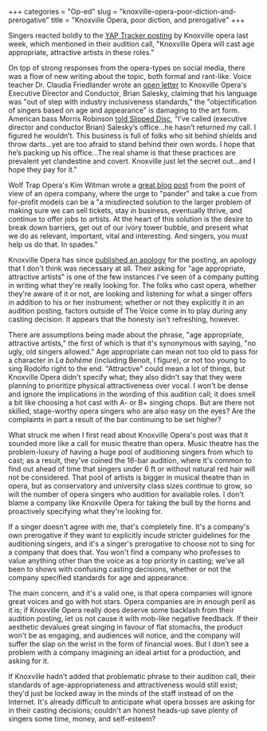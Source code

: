 +++
categories = "Op-ed"
slug = "knoxville-opera-poor-diction-and-prerogative"
title = "Knoxville Opera, poor diction, and prerogative"
+++

Singers reacted boldly to the [YAP Tracker posting](http://slippedisc.com/2015/12/ugly-old-singers-need-not-apply/) by Knoxville opera last week, which mentioned in their audition call, "Knoxville Opera will cast age appropriate, attractive artists in these roles."

On top of strong responses from the opera-types on social media, there was a flow of new writing about the topic, both formal and rant-like. Voice teacher Dr. Claudia Friedlander wrote an [open letter](http://www.claudiafriedlander.com/the-liberated-voice/brian-selesky.html) to Knoxville Opera's Executive Director and Conductor, Brian Salesky, claiming that his language was "out of step with industry inclusiveness standards," the "objectification of singers based on age and appearance" is damaging to the art form. American bass Morris Robinson [told Slipped Disc](http://slippedisc.com/2015/12/an-american-bass-thunders-at-anti-old-ugly-opera/), "I’ve called (executive director and conductor Brian) Salesky’s office…he hasn’t returned my call. I figured he wouldn’t. This business is full of folks who sit behind shields and throw darts…yet are too afraid to stand behind their own words. I hope that he’s packing up his office...The real shame is that these practices are prevalent yet clandestine and covert. Knoxville just let the secret out...and I hope they pay for it."

Wolf Trap Opera's Kim Witman wrote a [great blog post](http://opera.wolftrap.org/blog/2015/12/04/we-are-all-in-this-together/
) from the point of view of an opera company, where the urge to "pander" and take a cue from for-profit models can be a "a misdirected solution to the larger problem of making sure we can sell tickets, stay in business, eventually thrive, and continue to offer jobs to artists. At the heart of this solution is the desire to break down barriers, get out of our ivory tower bubble, and present what we do as relevant, important, vital and interesting. And singers, you must help us do that. In spades."

Knoxville Opera has since [published an apology](http://slippedisc.com/2015/12/opera-apologises-for-ageist-lookist-casting-sort-of/) for the posting, an apology that I don't think was necessary at all. Their asking for "age appropriate, attractive artists" is one of the few instances I've seen of a company putting in writing what they're really looking for. The folks who cast opera, whether they're aware of it or not, are looking and listening for what a singer offers in addition to his or her instrument; whether or not they explicitly it in an audition posting, factors outside of The Voice come in to play during any casting decision. It appears that the honesty isn't refreshing, however.

There are assumptions being made about the phrase, "age appropriate, attractive artists," the first of which is that it's synonymous with saying, "no ugly, old singers allowed." Age appropriate can mean not too old to pass for a character in *La bohème* (including Benoit, I figure), or not too young to sing Rodolfo right to the end. "Attractive" could mean a lot of things, but Knoxville Opera didn't specify what; they also didn't say that they were planning to prioritize physical attractiveness over vocal. I won't be dense and ignore the implications in the wording of this audition call; it does smell a bit like choosing a hot cast with A- or B+ singing chops. But are there not skilled, stage-worthy opera singers who are also easy on the eyes? Are the complaints in part a result of the bar continuing to be set higher? 

What struck me when I first read about Knoxville Opera's post was that it sounded more like a call for music theatre than opera. Music theatre has the problem-luxury of having a huge pool of auditioning singers from which to cast; as a result, they've coined the 16-bar audition, where it's common to find out ahead of time that singers under 6 ft or without natural red hair will not be considered. That pool of artists is bigger in musical theatre than in opera, but as conservatory and university class sizes continue to grow, so will the number of opera singers who audition for available roles. I don't blame a company like Knoxville Opera for taking the bull by the horns and proactively specifying what they're looking for. 

If a singer doesn't agree with me, that's completely fine. It's a company's own prerogative if they want to explicitly incude stricter guidelines for the auditioning singers, and it's a singer's prerogative to choose not to sing for a company that does that. You won't find a company who professes to value anything other than the voice as a top priority in casting; we've all been to shows with confusing casting decisions, whether or not the company specified standards for age and appearance. 

The main concern, and it's a valid one, is that opera companies will ignore great voices and go with hot stars. Opera companies are in enough peril as it is; if Knoxville Opera really does deserve some backlash from their audition posting, let us not cause it with mob-like negative feedback. If their aesthetic devalues great singing in favour of flat stomachs, the product won't be as engaging, and audiences will notice, and the company will suffer the slap on the wrist in the form of financial woes. But I don’t see a problem with a company imagining an ideal artist for a production, and asking for it.

If Knoxville hadn't added that problematic phrase to their audition call, their standards of age-appropriateness and attractiveness would still exist; they'd just be locked away in the minds of the staff instead of on the Internet. It's already difficult to anticipate what opera bosses are asking for in their casting decisions; couldn't an honest heads-up save plenty of singers some time, money, and self-esteem? 
